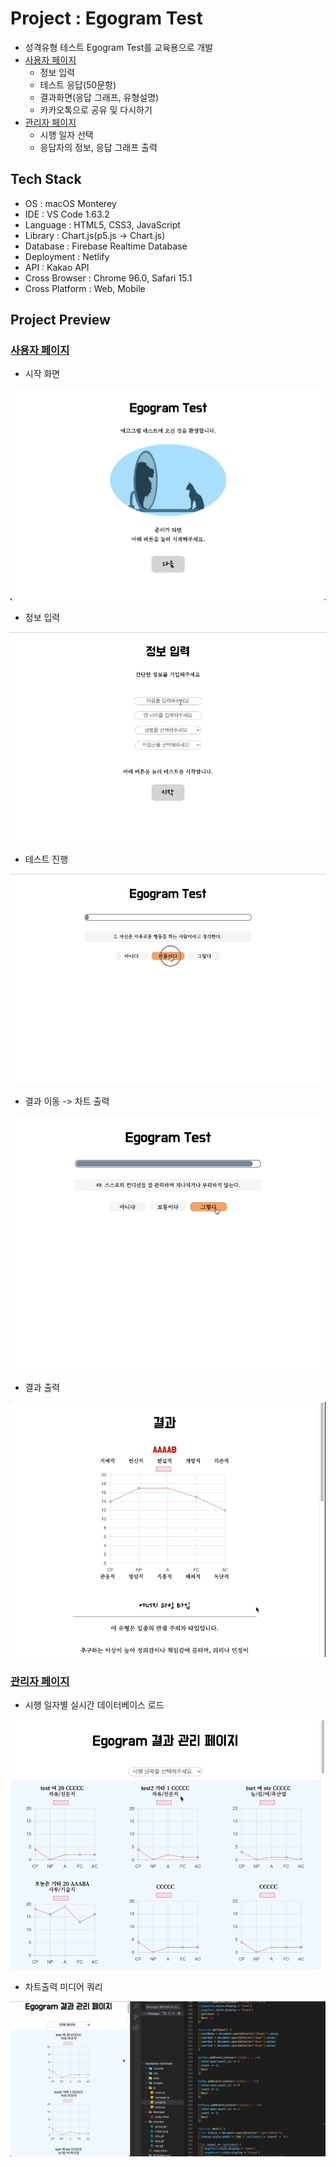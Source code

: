 # Project : Egogram Test

* 성격유형 테스트 Egogram Test를 교육용으로 개발
* [사용자 페이지](https://www.egogram.shop/)
  - 정보 입력
  - 테스트 응답(50문항)
  - 결과화면(응답 그래프, 유형설명)
  - 카카오톡으로 공유 및 다시하기
* [관리자 페이지](https://www.egogram.shop/manager/)
  - 시행 일자 선택
  - 응답자의 정보, 응답 그래프 출력
  
## Tech Stack
- OS : macOS Monterey
- IDE : VS Code 1.63.2
- Language : HTML5, CSS3, JavaScript
- Library : Chart.js(p5.js -> Chart.js)
- Database : Firebase Realtime Database
- Deployment : Netlify
- API : Kakao API
- Cross Browser : Chrome 96.0, Safari 15.1
- Cross Platform : Web, Mobile

## Project Preview
### [사용자 페이지](https://www.egogram.shop/)

- 시작 화면
<img src="./preview/index.png" />

- 정보 입력
<img src="./preview/info.gif" />

- 테스트 진행
<img src="./preview/qna.gif" />

- 결과 이동 -> 차트 출력
<img src="./preview/gores.gif" />

- 결과 출력
<img src="./preview/res.gif" />

### [관리자 페이지](https://www.egogram.shop/manager/)

- 시행 일자별 실시간 데이터베이스 로드
<img src="./preview/load.gif" />

- 차트출력 미디어 쿼리
<img src="./preview/media.gif" />
